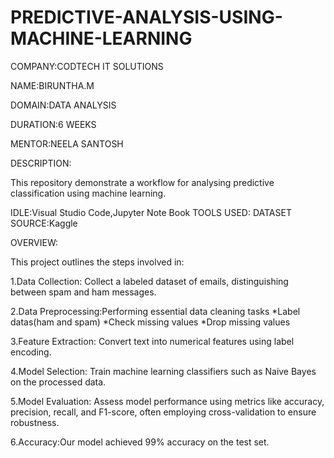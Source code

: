 # PREDICTIVE-ANALYSIS-USING-MACHINE-LEARNING

COMPANY:CODTECH IT SOLUTIONS

NAME:BIRUNTHA.M

DOMAIN:DATA ANALYSIS

DURATION:6 WEEKS

MENTOR:NEELA SANTOSH

DESCRIPTION:

This repository demonstrate a workflow for analysing predictive classification using machine learning.
      
IDLE:Visual Studio Code,Jupyter Note Book
TOOLS USED:
DATASET SOURCE:Kaggle

OVERVIEW:

This project outlines the steps involved in:

1.Data Collection: Collect a labeled dataset of emails, distinguishing between spam and ham messages.​

2.Data Preprocessing:Performing essential data cleaning tasks
         *Label datas(ham and spam)
         *Check missing values
         *Drop missing values

3.Feature Extraction: Convert text into numerical features using label encoding.

4.Model Selection: Train machine learning classifiers such as Naive Bayes on the processed data.​

5.Model Evaluation: Assess model performance using metrics like accuracy, precision, recall, and F1-score, often employing cross-validation to ensure robustness.

6.Accuracy:Our model achieved 99% accuracy on the test set.
      



